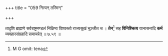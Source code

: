 +++
title = "059 नित्यन् तस्मिन्"

+++


तादृशि ब्राह्मणे सर्वराष्ट्रमण्डलं निक्षिप्य विश्वस्तो राज्यसुखं भुञ्जीत च । **तेन**[^८७] सह **विनिश्चित्य** यानासनादि **कर्म** व्यवहारसंग्रहादि समाचरेत् ॥ ७.५९ ॥


[^८७]:
     M G omit: tena